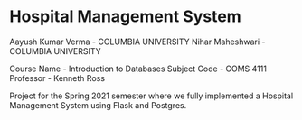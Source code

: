 # Hospital Management System

Aayush Kumar Verma - COLUMBIA UNIVERSITY
Nihar Maheshwari - COLUMBIA UNIVERSITY

Course Name - Introduction to Databases
Subject Code - COMS 4111
Professor - Kenneth Ross

Project for the Spring 2021 semester where we fully implemented a Hospital Management System using Flask and Postgres.
